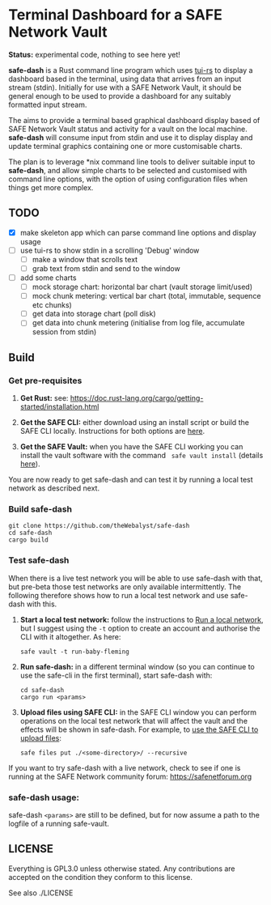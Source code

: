 # Terminal Dashboard for a SAFE Network Vault

**Status:** experimental code, nothing to see here yet!

**safe-dash** is a Rust command line program which uses [tui-rs](https://github.com/fdehau/tui-rs) to display a dashboard based in the terminal, using data that arrives from an input stream (stdin). Initially for use with a SAFE Network Vault, it should be general enough to be used to provide a dashboard for any suitably formatted input stream.

The aims to provide a terminal based graphical dashboard display based of SAFE Network Vault status and activity for a vault on the local machine. **safe-dash** will consume input from stdin and use it to display display and update terminal graphics containing one or more customisable charts.

The plan is to leverage *nix command line tools to deliver suitable input to **safe-dash**, and allow simple charts to be selected and customised with command line options, with the option of using configuration files when things get more complex.

## TODO
- [x] make skeleton app which can parse command line options and display usage
- [ ] use tui-rs to show stdin in a scrolling 'Debug' window
  - [ ] make a window that scrolls text
  - [ ] grab text from stdin and send to the window
- [ ] add some charts
  - [ ] mock storage chart: horizontal bar chart (vault storage limit/used)
  - [ ] mock chunk metering: vertical bar chart (total, immutable, sequence etc chunks)
  - [ ] get data into storage chart (poll disk)
  - [ ] get data into chunk metering (initialise from log file, accumulate session from stdin)

## Build
### Get pre-requisites
1. **Get Rust:** see: https://doc.rust-lang.org/cargo/getting-started/installation.html

2. **Get the SAFE CLI:** either download using an install script or build the SAFE CLI locally. Instructions for both options are [here](https://github.com/maidsafe/safe-api/tree/master/safe-cli#safe-cli).

3. **Get the SAFE Vault:** when you have the SAFE CLI working you can install the vault software with the command ` safe vault install` (details [here](https://github.com/maidsafe/safe-api/tree/master/safe-cli#vault-install)).

You are now ready to get safe-dash and can test it by running a local test network as described next.

### Build safe-dash
```
git clone https://github.com/theWebalyst/safe-dash
cd safe-dash
cargo build
```

### Test safe-dash
When there is a live test network you will be able to use safe-dash with that, but pre-beta those test networks are only available intermittently. The following therefore shows how to run a local test network and use safe-dash with this.

1. **Start a local test network:** follow the instructions to [Run a local network](https://github.com/maidsafe/safe-api/tree/master/safe-cli#run-a-local-network), but I suggest using the `-t` option to create an account and authorise the CLI with it altogether. As here:
    ```
    safe vault -t run-baby-fleming
    ```
2. **Run safe-dash:** in a different terminal window (so you can continue to use the safe-cli in the first terminal), start safe-dash with:
    ```
    cd safe-dash
    cargo run <params>
    ```
3. **Upload files using SAFE CLI:** in the SAFE CLI window you can perform operations on the local test network that will affect the vault and the effects will be shown in safe-dash. For example, to [use the SAFE CLI to upload files](https://github.com/maidsafe/safe-api/tree/master/safe-cli#files):
    ```
    safe files put ./<some-directory>/ --recursive
    ```

If you want to try safe-dash with a live network, check to see if one is running at the SAFE Network community forum: https://safenetforum.org

### safe-dash usage:
safe-dash `<params>` are still to be defined, but for now assume a path to the logfile of a running safe-vault.

## LICENSE

Everything is GPL3.0 unless otherwise stated. Any contributions are accepted on the condition they conform to this license.

See also ./LICENSE